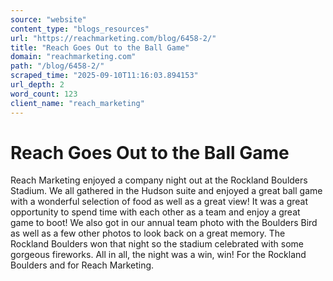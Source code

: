 ```yaml
---
source: "website"
content_type: "blogs_resources"
url: "https://reachmarketing.com/blog/6458-2/"
title: "Reach Goes Out to the Ball Game"
domain: "reachmarketing.com"
path: "/blog/6458-2/"
scraped_time: "2025-09-10T11:16:03.894153"
url_depth: 2
word_count: 123
client_name: "reach_marketing"
---
```


# Reach Goes Out to the Ball Game

Reach Marketing enjoyed a company night out at the Rockland Boulders Stadium. We all gathered in the Hudson suite and enjoyed a great ball game with a wonderful selection of food as well as a great view! It was a great opportunity to spend time with each other as a team and enjoy a great game to boot! We also got in our annual team photo with the Boulders Bird as well as a few other photos to look back on a great memory. The Rockland Boulders won that night so the stadium celebrated with some gorgeous fireworks. All in all, the night was a win, win! For the Rockland Boulders and for Reach Marketing.
